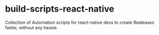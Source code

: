 # build-scripts-react-native
Collection of Automation scripts for react-native devs to create Realeases faster, without any hassle.
